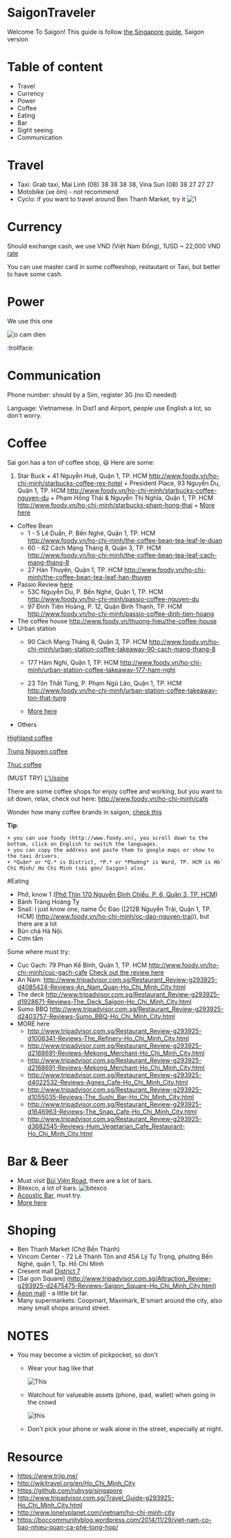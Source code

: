 # SaigonTraveler

Welcome To Saigon! This guide is follow [the Singapore guide](https://github.com/rubysg/singapore), Saigon version 

# Table of content
  - Travel
  - Currency
  - Power
  - Coffee
  - Eating
  - Bar
  - Sight seeing
  - Communication

# Travel
  - Taxi: Grab taxi, Mai Linh (08) 38 38 38 38, Vina Sun (08) 38 27 27 27
  - Motobike (xe ôm) - not recommend
  - Cyclo: if you want to travel around Ben Thanh Market, try it
    ![1](http://www.allvietnam.com/wp-content/uploads/2015/04/xich-lo.jpg)

# Currency
  Should exchange cash, we use VND (Việt Nam Đồng), 1USD ~ 22,000 VND [rate](https://www.google.com.sg/search?q=1+USD+in+VND&oq=1+USD+in+VND&aqs=chrome..69i57j69i60l5.3959j0j1&sourceid=chrome&es_sm=91&ie=UTF-8)
  
  You can use master card in some coffeeshop, restautant or Taxi, but better to have some cash.

# Power
  We use this one
  
  ![o cam dien](http://chemeng.hust.edu.vn/rcche2015/images/demo/o-cam-dien.jpg)
  
  :trollface:

# Communication
  Phone number: should by a Sim, register 3G (no ID needed)
  
  Language: Vietnamese. In Dist1 and Airport, people use English a lot, so don't worry.

# Coffee
  Sai gon has a ton of coffee shop, :smiley: Here are some:
    
  1. Star Buck
    + 41 Nguyễn Huệ, Quận 1, TP. HCM http://www.foody.vn/ho-chi-minh/starbucks-coffee-rex-hotel
    + President Place, 93 Nguyễn Du, Quận 1, TP. HCM http://www.foody.vn/ho-chi-minh/starbucks-coffee-nguyen-du
    + Phạm Hồng Thái & Nguyễn Thị Nghĩa, Quận 1, TP. HCM http://www.foody.vn/ho-chi-minh/starbucks-pham-hong-thai
    + [More here](http://www.foody.vn/thuong-hieu/starbucks-coffee)
  - Coffee Bean
    + 1 - 5 Lê Duẩn, P. Bến Nghé, Quận 1, TP. HCM http://www.foody.vn/ho-chi-minh/the-coffee-bean-tea-leaf-le-duan 
    + 60 - 62 Cách Mạng Tháng 8, Quận 3, TP. HCM http://www.foody.vn/ho-chi-minh/the-coffee-bean-tea-leaf-cach-mang-thang-8
    + 27 Hàn Thuyên, Quận 1, TP. HCM http://www.foody.vn/ho-chi-minh/the-coffee-bean-tea-leaf-han-thuyen
  - Passio
    Review [here](http://www.tripadvisor.com.sg/Restaurant_Review-g293925-d3989713-Reviews-Passio_Coffee-Ho_Chi_Minh_City.html)
    + 53C Nguyễn Du, P. Bến Nghé, Quận 1, TP. HCM http://www.foody.vn/ho-chi-minh/passio-coffee-nguyen-du
    + 97 Đinh Tiên Hoàng, P. 12, Quận Bình Thạnh, TP. HCM  http://www.foody.vn/ho-chi-minh/passio-coffee-dinh-tien-hoang
  - The coffee house
    http://www.foody.vn/thuong-hieu/the-coffee-house
  - Urban station
    + 90 Cách Mạng Tháng 8, Quận 3, TP. HCM http://www.foody.vn/ho-chi-minh/urban-station-coffee-takeaway-90-cach-mang-thang-8
    +  177 Hàm Nghi, Quận 1, TP. HCM http://www.foody.vn/ho-chi-minh/urban-station-coffee-takeaway-177-ham-nghi
    +  23 Tôn Thất Tùng, P. Phạm Ngũ Lão, Quận 1, TP. HCM http://www.foody.vn/ho-chi-minh/urban-station-coffee-takeaway-ton-that-tung
    
    + [More here](http://www.foody.vn/thuong-hieu/urban-station-coffee)
  - Others

  [Highland coffee](http://www.foody.vn/thuong-hieu/highlands-coffee)
  
  [Trung Nguyen coffee](http://www.foody.vn/thuong-hieu/trung-nguyen-coffee)
  
  [Thuc coffee](http://www.foody.vn/thuong-hieu/thuc-coffee)
  
  (MUST TRY) [L'Ussine](http://www.tripadvisor.com.sg/Restaurant_Review-g293925-d2286221-Reviews-L_Usine-Ho_Chi_Minh_City.html)
  
  There are some coffee shops for enjoy coffee and working, but you want to sit down, relax, check out here:
  http://www.foody.vn/ho-chi-minh/cafe
  
  Wonder how many coffee brands in saigon, [check this](https://boccommunityblog.wordpress.com/2014/11/29/viet-nam-co-bao-nhieu-quan-ca-phe-tong-hop/)
  
  **Tip**: 
  
    + you can use foody (http://www.foody.vn), you scroll down to the bottom, click on English to switch the languages.
    + you can copy the address and paste them to google maps or show to the taxi drivers.
    + *Quận* or *Q.* is District, *P.* or *Phường* is Ward, TP. HCM is Hồ Chí Minh/ Ho Chi Minh (sài gòn/ Saigon) also.

#Eating
  - Phở, know 1 ([Phở Thìn 170 Nguyễn Đình Chiểu, P. 6, Quận 3, TP. HCM](http://www.foody.vn/ho-chi-minh/pho-thin))
  - Bánh Tráng Hoàng Ty
  - Snail: I just know one, name Ốc Đào ([212B Nguyễn Trãi, Quận 1, TP. HCM] (http://www.foody.vn/ho-chi-minh/oc-dao-nguyen-trai)), but there are a lot
  - Bún chả Hà Nội.
  - Cơm tấm
  
  Some where must try:
  - Cục Gạch: 79 Phan Kế Bính, Quận 1, TP. HCM http://www.foody.vn/ho-chi-minh/cuc-gach-cafe
    [Check out the review here](http://www.tripadvisor.com.sg/Restaurant_Review-g293925-d1717810-Reviews-Cuc_Gach_Quan-Ho_Chi_Minh_City.html)
  - An Nam: http://www.tripadvisor.com.sg/Restaurant_Review-g293925-d4085424-Reviews-An_Nam_Quan-Ho_Chi_Minh_City.html
  - The deck http://www.tripadvisor.com.sg/Restaurant_Review-g293925-d1928671-Reviews-The_Deck_Saigon-Ho_Chi_Minh_City.html
  - Sumo BBQ http://www.tripadvisor.com.sg/Restaurant_Review-g293925-d2403757-Reviews-Sumo_BBQ-Ho_Chi_Minh_City.html
  - MORE here
    + http://www.tripadvisor.com.sg/Restaurant_Review-g293925-d1008341-Reviews-The_Refinery-Ho_Chi_Minh_City.html
    + http://www.tripadvisor.com.sg/Restaurant_Review-g293925-d2168691-Reviews-Mekong_Merchant-Ho_Chi_Minh_City.html
    + http://www.tripadvisor.com.sg/Restaurant_Review-g293925-d2168691-Reviews-Mekong_Merchant-Ho_Chi_Minh_City.html
    + http://www.tripadvisor.com.sg/Restaurant_Review-g293925-d4022532-Reviews-Agnes_Cafe-Ho_Chi_Minh_City.html
    + http://www.tripadvisor.com.sg/Restaurant_Review-g293925-d1055035-Reviews-The_Sushi_Bar-Ho_Chi_Minh_City.html
    + http://www.tripadvisor.com.sg/Restaurant_Review-g293925-d1646963-Reviews-The_Snap_Cafe-Ho_Chi_Minh_City.html
    + http://www.tripadvisor.com.sg/Restaurant_Review-g293925-d3682545-Reviews-Hum_Vegetarian_Cafe_Restaurant-Ho_Chi_Minh_City.html
  
# Bar & Beer
  - Must visit [Bùi Viện Road](http://www.tripadvisor.com.sg/Attraction_Review-g293925-d5505885-Reviews-Bui_Vien_Street-Ho_Chi_Minh_City.html), there are a lot of bars.
  - Bitexco, a lot of bars.
    ![bitexco](http://www.e-architect.co.uk/images/jpgs/vietnam/hcm_financial_tower_a290411_16.jpg)
  - [Acoustic Bar](http://www.tripadvisor.com.sg/LocationPhotoDirectLink-g293925-d5894992-i97110625-Acoustic-Ho_Chi_Minh_City.html), must try.
  - [More here](http://www.foody.vn/ho-chi-minh/bar-pub?q=bar)

# Shoping
  - Ben Thanh Market (Chợ Bến Thành)
  - Vincom Center - 72 Lê Thánh Tôn and 45A Lý Tự Trọng, phường Bến Nghé, quận 1, Tp. Hồ Chí Minh
  - Cresent mall [District 7](https://www.google.com/maps/d/viewer?mid=zyigrvuPD27Q.kQbBi42BFM1E&hl=en_US)
  - [Sai gon Square] (http://www.tripadvisor.com.sg/Attraction_Review-g293925-d2475475-Reviews-Saigon_Square-Ho_Chi_Minh_City.html)
  - [Aeon mall](http://www.tripadvisor.com.sg/Attraction_Review-g293925-d6403614-Reviews-Aeon_Mall_Tan_Phu_Celadon_Shopping_Center-Ho_Chi_Minh_City.html) - a little bit far.
  - Many supermarkets: Coopmart, Maximark, B'smart around the city, also many small shops around street.

# NOTES
  - You may become a victim of pickpocket, so don't
    + Wear your bag like that
      
      ![This](http://l.f30.img.vnexpress.net/2013/03/17/ho-1363536711_500x0.jpg)
    + Watchout for valueable assets (phone, ipad, wallet) when going in the crowd
      
      ![this](http://img.v3.news.zdn.vn/Uploaded/fsmqv/2015_01_15/moc.jpg)
    + Don't pick your phone or walk alone in the street, especially at night.

# Resource
  - https://www.triip.me/
  - http://wikitravel.org/en/Ho_Chi_Minh_City
  - https://github.com/rubysg/singapore
  - http://www.tripadvisor.com.sg/Travel_Guide-g293925-Ho_Chi_Minh_City.html
  - http://www.lonelyplanet.com/vietnam/ho-chi-minh-city
  - https://boccommunityblog.wordpress.com/2014/11/29/viet-nam-co-bao-nhieu-quan-ca-phe-tong-hop/
